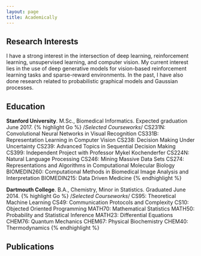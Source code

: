 ```yaml
---
layout: page
title: Academically
---
```


## Research Interests
I have a strong interest in the intersection of deep learning, reinforcement learning, unsupervised learning, and computer vision. My current interest lies in the use of deep generative models for vision-based reinforcement learning tasks and sparse-reward environments. In the past, I have also done research related to probabilistic graphical models and Gaussian processes.

## Education
**Stanford University**. M.Sc., Biomedical Informatics. Expected graduation June 2017.
{% highlight Go %}
/*Selected Courseworks*/
CS231N: Convolutional Neural Networks in Visual Recognition
CS331B: Representation Learning in Computer Vision
CS238: Decision Making Under Uncertainty
CS239: Advanced Topics in Sequential Decision Making
CS399: Independent Project with Professor Mykel Kochenderfer
CS224N: Natural Language Processing
CS246: Mining Massive Data Sets
CS274: Representations and Algorithms in Computational Molecular Biology
BIOMEDIN260: Computational Methods in Biomedical Image Analysis and Interpretation
BIOMEDIN215: Data Driven Medicine
{% endhighlight %}

**Dartmouth College**. B.A., Chemistry, Minor in Statistics. Graduated June 2014. 
{% highlight Go %}
/*Selected Courseworks*/
CS95: Theoretical Machine Learning
CS49: Communication Protocols and Complexity
CS10: Objected Oriented Programming
MATH70: Mathematical Statistics
MATH50: Probability and Statistical Inference
MATH23: Differential Equations
CHEM76: Quantum Mechanics
CHEM67: Physical Biochemistry
CHEM40: Thermodynamics
{% endhighlight %}

## Publications
